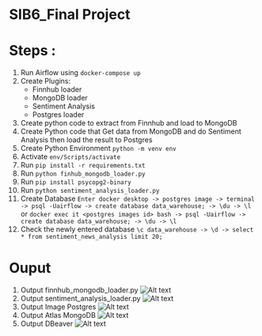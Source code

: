 # SIB6_Final Project

# Steps :
1. Run Airflow using `docker-compose up`
2. Create Plugins:
    - Finnhub loader
    - MongoDB loader
    - Sentiment Analysis
    - Postgres loader
3. Create python code to extract from Finnhub and load to MongoDB
4. Create Python code that Get data from MongoDB and do Sentiment Analysis then load the result to Postgres
5. Create Python Environment `python -m venv env`
6. Activate `env/Scripts/activate`
7. Run `pip install -r requirements.txt`
8. Run `python finhub_mongodb_loader.py`
9. Run `pip install psycopg2-binary`
10. Run `python sentiment_analysis_loader.py`
11. Create Database `Enter docker desktop -> postgres image -> terminal -> psql -Uairflow -> create database data_warehouse; -> \du -> \l ` or `docker exec it <postgres images id> bash -> psql -Uairflow -> create database data_warehouse; -> \du -> \l` 
12. Check the newly entered database `\c data_warehouse -> \d -> select * from sentiment_news_analysis limit 20;`

# Ouput
1. Output finnhub_mongodb_loader.py
![Alt text](Screenshot%Output/Output%finnhub_mongodb_loader.png)
2. Output sentiment_analysis_loader.py
![Alt text](Screenshot%Output/Output%sentiment_analysis_loader.png)
3. Output Image Postgres
![Alt text](Screenshot%Output/Output%Image%Postgres.png)
4. Output Atlas MongoDB
![Alt text](Screenshot%Output/Output%Atlas%MongoDB.png)
5. Output DBeaver
![Alt text](Screenshot%Output/Output%Pada%DBeaver.png)